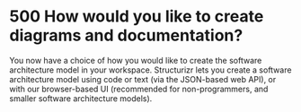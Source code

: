# 500 How would you like to create diagrams and documentation?

You now have a choice of how you would like to create the software architecture model in your workspace. Structurizr lets you create a software architecture model using code or text (via the JSON-based web API), or with our browser-based UI (recommended for non-programmers, and smaller software architecture models).


